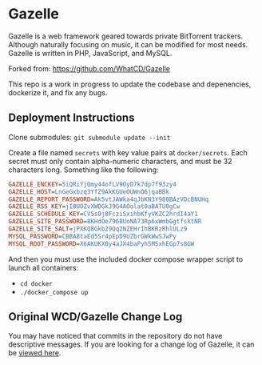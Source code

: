 # Gazelle
Gazelle is a web framework geared towards private BitTorrent trackers. Although naturally focusing on music, it can be modified for most needs. Gazelle is written in PHP, JavaScript, and MySQL.

Forked from: https://github.com/WhatCD/Gazelle

This repo is a work in progress to update the codebase and depenencies, dockerize it, and fix any bugs.

## Deployment Instructions
Clone submodules: `git submodule update --init`

Create a file named `secrets` with key value pairs at `docker/secrets`. Each secret must only contain alpha-numeric characters, and must be 32 characters long. Something like the following:

```ini
GAZELLE_ENCKEY=5iQRiYjQmy44ofLV9OyD7k7dp7f93zy4
GAZELLE_HOST=LnGeGxbzq3YfZ9AkKGUeOUWnO6jqaBBk
GAZELLE_REPORT_PASSWORD=Ak5vtJAWka4qJbKN3Y980BAzVDcBNUHq
GAZELLE_RSS_KEY=jI8UOZvXWDGkJ9G4AOolat0aBATU0gCw
GAZELLE_SCHEDULE_KEY=CVSs0j8FcziSxihbKfyVKZC2hrdI4aY1
GAZELLE_SITE_PASSWORD=8KHdOe7968UoNA73Rp6xWmbGgtfsktNR
GAZELLE_SITE_SALT=jPXKQ8Gkb29Qq2NZEHrIhBKRzRhlULz9
MYSQL_PASSWORD=CBBA8taEd5Sr4pEpD9UZbrGWkWwSJwPy
MYSQL_ROOT_PASSWORD=X6AKUKX0y4aJX4baPyh5MSxhEGp7s8GW
```

And then you must use the included docker compose wrapper script to launch all containers:
- `cd docker`
- `./docker_compose up`

## Original WCD/Gazelle Change Log
You may have noticed that commits in the repository do not have descriptive messages. If you are looking for a change log of Gazelle, it can be [viewed here](https://raw.github.com/WhatCD/Gazelle/master/docs/CHANGES.txt).
